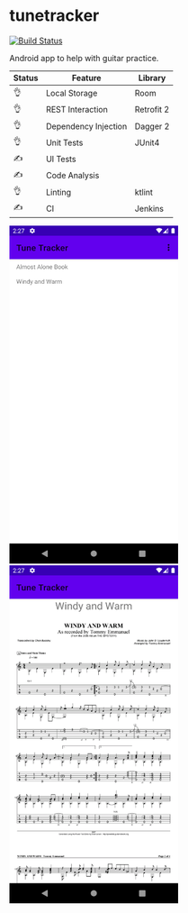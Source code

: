 # tunetracker

[![Build Status](http://jenkins.pratclot.com/buildStatus/icon?job=tunetracker%2Fmaster)](http://jenkins.pratclot.com/job/tunetracker/view/change-requests/job/master/)

Android app to help with guitar practice.

Status|Feature|Library
-|-|-
:ok_hand:|Local Storage|Room
:ok_hand:|REST Interaction| Retrofit 2
:ok_hand:|Dependency Injection|Dagger 2
:ok_hand:|Unit Tests| JUnit4
:writing_hand:|UI Tests|
:writing_hand:|Code Analysis|
:ok_hand:|Linting|ktlint
:writing_hand:|CI|Jenkins

<div float="left">
    <img src="assets/Screenshot_1588073261.png" width="300" />
    <img src="assets/Screenshot_1588073264.png" width="300" />
</div>
